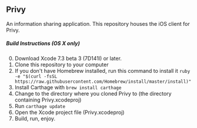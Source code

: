 ## Privy
An information sharing application. This repository houses the iOS client for Privy.

##### Build Instructions (OS X only)
0. Download Xcode 7.3 beta 3 (7D141l) or later.
1. Clone this repository to your computer
2. If you don't have Homebrew installed, run this command to install it `ruby -e "$(curl -fsSL https://raw.githubusercontent.com/Homebrew/install/master/install)"`
3. Install Carthage with `brew install carthage`
4. Change to the directory where you cloned Privy to (the directory containing Privy.xcodeproj)
5. Run `carthage update`
6. Open the Xcode project file (Privy.xcodeproj)
7. Build, run, enjoy.
